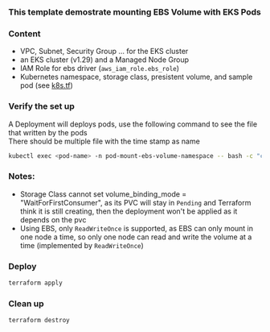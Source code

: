 ### This template demostrate mounting EBS Volume with EKS Pods

### Content
- VPC, Subnet, Security Group ... for the EKS cluster
- an EKS cluster (v1.29) and a Managed Node Group
- IAM Role for ebs driver (`aws_iam_role.ebs_role`)
- Kubernetes namespace, storage class, presistent volume, and sample pod (see [k8s.tf](k8s.tf))


### Verify the set up
A Deployment will deploys pods, use the following command to see the file that written by the pods  
There should be multiple file with the time stamp as name
```sh
kubectl exec <pod-name> -n pod-mount-ebs-volume-namespace -- bash -c "cat data/out"
```

### Notes:
- Storage Class cannot set volume_binding_mode = "WaitForFirstConsumer", as its PVC will stay in `Pending` and Terraform think it is still creating, then the deployment won't be applied as it depends on the pvc
- Using EBS, only `ReadWriteOnce` is supported, as EBS can only mount in one node a time, so only one node can read and write the volume at a time (implemented by `ReadWriteOnce`)

### Deploy
```sh
terraform apply
```

### Clean up

```sh
terraform destroy
```